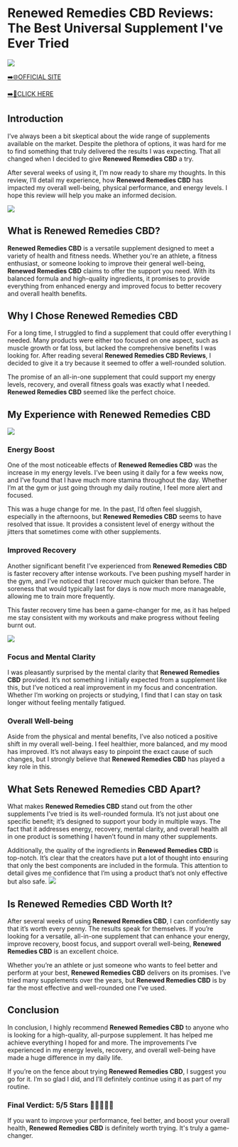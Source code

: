 # Renewed Remedies CBD Reviews: The Best Universal Supplement I've Ever Tried

[![](https://static.vecteezy.com/system/resources/thumbnails/019/896/014/small/buy-now-gradient-button-with-cart-symbol-buy-now-illustration-png.png)](https://edetoop.top/lander/sugarpreland-1/renewedremedies.html) 

[➡️🌐OFFICIAL SITE](https://edetoop.top/lander/sugarpreland-1/renewedremedies.html) 

[➡️🔗CLICK HERE](https://edetoop.top/lander/sugarpreland-1/renewedremedies.html) 


## Introduction

I’ve always been a bit skeptical about the wide range of supplements available on the market. Despite the plethora of options, it was hard for me to find something that truly delivered the results I was expecting. That all changed when I decided to give **Renewed Remedies CBD** a try.

After several weeks of using it, I’m now ready to share my thoughts. In this review, I’ll detail my experience, how **Renewed Remedies CBD** has impacted my overall well-being, physical performance, and energy levels. I hope this review will help you make an informed decision. 

[![](https://wallpapers.com/images/hd/red-order-now-button-udg4jcj4arvn8b0n-2.png)](https://edetoop.top/lander/sugarpreland-1/renewedremedies.html)  

## What is Renewed Remedies CBD?

**Renewed Remedies CBD** is a versatile supplement designed to meet a variety of health and fitness needs. Whether you're an athlete, a fitness enthusiast, or someone looking to improve their general well-being, **Renewed Remedies CBD** claims to offer the support you need. With its balanced formula and high-quality ingredients, it promises to provide everything from enhanced energy and improved focus to better recovery and overall health benefits.

## Why I Chose Renewed Remedies CBD

For a long time, I struggled to find a supplement that could offer everything I needed. Many products were either too focused on one aspect, such as muscle growth or fat loss, but lacked the comprehensive benefits I was looking for. After reading several **Renewed Remedies CBD Reviews**, I decided to give it a try because it seemed to offer a well-rounded solution.

The promise of an all-in-one supplement that could support my energy levels, recovery, and overall fitness goals was exactly what I needed. **Renewed Remedies CBD** seemed like the perfect choice.

## My Experience with Renewed Remedies CBD

[![](https://static.vecteezy.com/system/resources/thumbnails/019/896/014/small/buy-now-gradient-button-with-cart-symbol-buy-now-illustration-png.png)](https://edetoop.top/lander/sugarpreland-1/renewedremedies.html)

### Energy Boost

One of the most noticeable effects of **Renewed Remedies CBD** was the increase in my energy levels. I’ve been using it daily for a few weeks now, and I’ve found that I have much more stamina throughout the day. Whether I’m at the gym or just going through my daily routine, I feel more alert and focused.

This was a huge change for me. In the past, I’d often feel sluggish, especially in the afternoons, but **Renewed Remedies CBD** seems to have resolved that issue. It provides a consistent level of energy without the jitters that sometimes come with other supplements.

### Improved Recovery

Another significant benefit I’ve experienced from **Renewed Remedies CBD** is faster recovery after intense workouts. I’ve been pushing myself harder in the gym, and I’ve noticed that I recover much quicker than before. The soreness that would typically last for days is now much more manageable, allowing me to train more frequently.

This faster recovery time has been a game-changer for me, as it has helped me stay consistent with my workouts and make progress without feeling burnt out.

[![](https://wallpapers.com/images/hd/red-order-now-button-udg4jcj4arvn8b0n-2.png)](https://edetoop.top/lander/sugarpreland-1/renewedremedies.html)  

### Focus and Mental Clarity

I was pleasantly surprised by the mental clarity that **Renewed Remedies CBD** provided. It’s not something I initially expected from a supplement like this, but I’ve noticed a real improvement in my focus and concentration. Whether I’m working on projects or studying, I find that I can stay on task longer without feeling mentally fatigued.

### Overall Well-being

Aside from the physical and mental benefits, I’ve also noticed a positive shift in my overall well-being. I feel healthier, more balanced, and my mood has improved. It’s not always easy to pinpoint the exact cause of such changes, but I strongly believe that **Renewed Remedies CBD** has played a key role in this.

## What Sets Renewed Remedies CBD Apart?

What makes **Renewed Remedies CBD** stand out from the other supplements I’ve tried is its well-rounded formula. It’s not just about one specific benefit; it’s designed to support your body in multiple ways. The fact that it addresses energy, recovery, mental clarity, and overall health all in one product is something I haven’t found in many other supplements.

Additionally, the quality of the ingredients in **Renewed Remedies CBD** is top-notch. It’s clear that the creators have put a lot of thought into ensuring that only the best components are included in the formula. This attention to detail gives me confidence that I’m using a product that’s not only effective but also safe.
[![](https://static.vecteezy.com/system/resources/thumbnails/019/896/014/small/buy-now-gradient-button-with-cart-symbol-buy-now-illustration-png.png)](https://edetoop.top/lander/sugarpreland-1/renewedremedies.html)
## Is Renewed Remedies CBD Worth It?

After several weeks of using **Renewed Remedies CBD**, I can confidently say that it’s worth every penny. The results speak for themselves. If you’re looking for a versatile, all-in-one supplement that can enhance your energy, improve recovery, boost focus, and support overall well-being, **Renewed Remedies CBD** is an excellent choice.

Whether you’re an athlete or just someone who wants to feel better and perform at your best, **Renewed Remedies CBD** delivers on its promises. I’ve tried many supplements over the years, but **Renewed Remedies CBD** is by far the most effective and well-rounded one I’ve used.

## Conclusion

In conclusion, I highly recommend **Renewed Remedies CBD** to anyone who is looking for a high-quality, all-purpose supplement. It has helped me achieve everything I hoped for and more. The improvements I’ve experienced in my energy levels, recovery, and overall well-being have made a huge difference in my daily life.

If you’re on the fence about trying **Renewed Remedies CBD**, I suggest you go for it. I’m so glad I did, and I’ll definitely continue using it as part of my routine.

### Final Verdict: 5/5 Stars 🌟🌟🌟🌟🌟

If you want to improve your performance, feel better, and boost your overall health, **Renewed Remedies CBD** is definitely worth trying. It's truly a game-changer.
